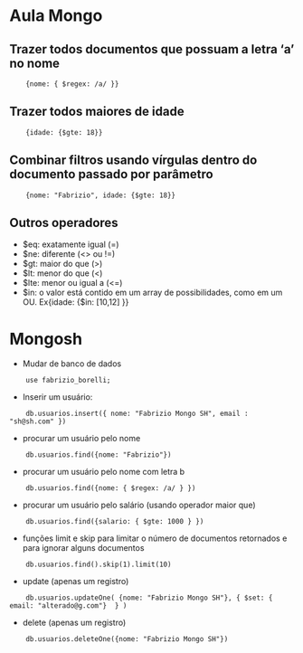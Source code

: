 # Aula Mongo

## Trazer todos documentos que possuam a letra ‘a’ no nome

```
    {nome: { $regex: /a/ }}
```

## Trazer todos maiores de idade

```
    {idade: {$gte: 18}}
```

## Combinar filtros usando vírgulas dentro do documento passado por parâmetro

```
    {nome: "Fabrizio", idade: {$gte: 18}}
```

## Outros operadores

- $eq: exatamente igual (=)
- $ne: diferente (<> ou !=)
- $gt: maior do que (>)
- $lt: menor do que (<)
- $lte: menor ou igual a (<=)
- $in: o valor está contido em um array de possibilidades, como em um OU. Ex{idade: {$in: [10,12] }}

# Mongosh

- Mudar de banco de dados

```
    use fabrizio_borelli;
```

- Inserir um usuário:

```
    db.usuarios.insert({ nome: "Fabrizio Mongo SH", email : "sh@sh.com" })
```

- procurar um usuário pelo nome

```
    db.usuarios.find({nome: "Fabrizio"})
```

- procurar um usuário pelo nome com letra b

```
    db.usuarios.find({nome: { $regex: /a/ } })
```

- procurar um usuário pelo salário (usando operador maior que)

```
    db.usuarios.find({salario: { $gte: 1000 } })
```

- funções limit e skip para limitar o número de documentos retornados e para ignorar alguns documentos

```
    db.usuarios.find().skip(1).limit(10)
```


- update (apenas um registro)

```
    db.usuarios.updateOne( {nome: "Fabrizio Mongo SH"}, { $set: { email: "alterado@g.com"}  } )
```

- delete (apenas um registro)

```
    db.usuarios.deleteOne({nome: "Fabrizio Mongo SH"})
```



